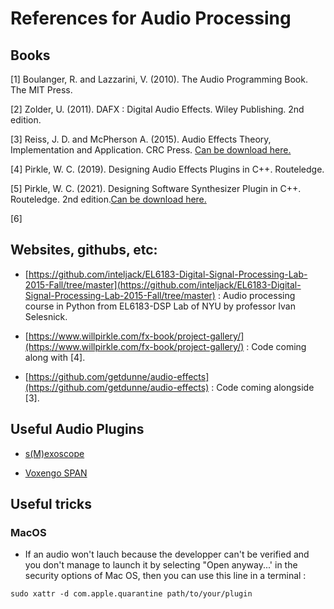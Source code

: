 # References for Audio Processing


## Books
[1] Boulanger, R. and Lazzarini, V. (2010). The Audio Programming Book. The MIT Press.

[2] Zolder, U. (2011). DAFX : Digital Audio Effects. Wiley Publishing. 2nd edition.

[3] Reiss, J. D. and McPherson A. (2015). Audio Effects Theory, Implementation and Application. CRC Press. [Can be download here.](https://github.com/inteljack/EL6183-Digital-Signal-Processing-Lab-2015-Fall/blob/master/mit9m.Audio.Effects.Theory.Implementation.and.Application.pdf)

[4] Pirkle, W. C. (2019). Designing Audio Effects Plugins in C++. Routeledge.

[5] Pirkle, W. C. (2021). Designing Software Synthesizer Plugin in C++. Routeledge. 2nd edition.[Can be download here.](https://bytes.usc.edu/cs455saty/m23_WhyCode/extras/docs/DesigningDAWPluginsWithCPlusPlus.pdf)

[6] 




## Websites, githubs, etc:

- [https://github.com/inteljack/EL6183-Digital-Signal-Processing-Lab-2015-Fall/tree/master](https://github.com/inteljack/EL6183-Digital-Signal-Processing-Lab-2015-Fall/tree/master) : Audio processing course in Python from EL6183-DSP Lab of NYU by professor Ivan Selesnick.

- [https://www.willpirkle.com/fx-book/project-gallery/](https://www.willpirkle.com/fx-book/project-gallery/) : Code coming along with [4].

- [https://github.com/getdunne/audio-effects](https://github.com/getdunne/audio-effects) : Code coming alongside [3].

## Useful Audio Plugins

- [s(M)exoscope](http://armandomontanez.com/smexoscope/)

- [Voxengo SPAN](https://www.voxengo.com/product/span/)

## Useful tricks

### MacOS 
- If an audio won't lauch because the developper can't be verified and you don't manage to launch it by selecting "Open anyway...' in the security options of Mac OS, then you can use this line in a terminal :
```
sudo xattr -d com.apple.quarantine path/to/your/plugin
```


